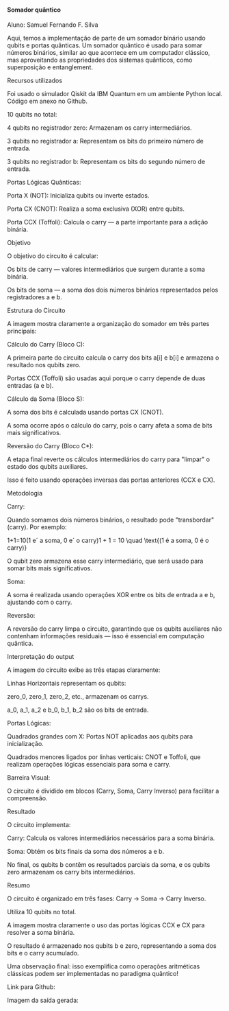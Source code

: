 #### Somador quântico 

Aluno: Samuel Fernando F. Silva  

 

Aqui, temos a implementação de parte de um somador binário usando qubits e portas quânticas. Um somador quântico é usado para somar números binários, similar ao que acontece em um computador clássico, mas aproveitando as propriedades dos sistemas quânticos, como superposição e entanglement. 

 

Recursos utilizados 

Foi usado o simulador Qiskit da IBM Quantum em um ambiente Python local. Código em anexo no Github. 

10 qubits no total: 

4 qubits no registrador zero: Armazenam os carry intermediários. 

3 qubits no registrador a: Representam os bits do primeiro número de entrada. 

3 qubits no registrador b: Representam os bits do segundo número de entrada. 

Portas Lógicas Quânticas: 

Porta X (NOT): Inicializa qubits ou inverte estados. 

Porta CX (CNOT): Realiza a soma exclusiva (XOR) entre qubits. 

Porta CCX (Toffoli): Calcula o carry — a parte importante para a adição binária. 

 

Objetivo 

O objetivo do circuito é calcular: 

Os bits de carry — valores intermediários que surgem durante a soma binária. 

Os bits de soma — a soma dos dois números binários representados pelos registradores a e b. 

 

Estrutura do Circuito 

A imagem mostra claramente a organização do somador em três partes principais: 

Cálculo do Carry (Bloco C): 

A primeira parte do circuito calcula o carry dos bits a[i] e b[i] e armazena o resultado nos qubits zero. 

Portas CCX (Toffoli) são usadas aqui porque o carry depende de duas entradas (a e b). 

Cálculo da Soma (Bloco S): 

A soma dos bits é calculada usando portas CX (CNOT). 

A soma ocorre após o cálculo do carry, pois o carry afeta a soma de bits mais significativos. 

Reversão do Carry (Bloco C*): 

A etapa final reverte os cálculos intermediários do carry para "limpar" o estado dos qubits auxiliares. 

Isso é feito usando operações inversas das portas anteriores (CCX e CX). 

 

Metodologia 

Carry: 

 Quando somamos dois números binários, o resultado pode "transbordar" (carry). Por exemplo: 

1+1=10(1 eˊ a soma, 0 eˊ o carry)1 + 1 = 10 \quad \text{(1 é a soma, 0 é o carry)}  

O qubit zero armazena esse carry intermediário, que será usado para somar bits mais significativos. 

Soma: 

 A soma é realizada usando operações XOR entre os bits de entrada a e b, ajustando com o carry. 

Reversão: 

 A reversão do carry limpa o circuito, garantindo que os qubits auxiliares não contenham informações residuais — isso é essencial em computação quântica. 

 

Interpretação do output 

A imagem do circuito exibe as três etapas claramente: 

Linhas Horizontais representam os qubits: 

zero_0, zero_1, zero_2, etc., armazenam os carrys. 

a_0, a_1, a_2 e b_0, b_1, b_2 são os bits de entrada. 

Portas Lógicas: 

Quadrados grandes com X: Portas NOT aplicadas aos qubits para inicialização. 

Quadrados menores ligados por linhas verticais: CNOT e Toffoli, que realizam operações lógicas essenciais para soma e carry. 

Barreira Visual: 

O circuito é dividido em blocos (Carry, Soma, Carry Inverso) para facilitar a compreensão. 

 

Resultado  

O circuito implementa: 

Carry: Calcula os valores intermediários necessários para a soma binária. 

Soma: Obtém os bits finais da soma dos números a e b. 

No final, os qubits b contêm os resultados parciais da soma, e os qubits zero armazenam os carry bits intermediários. 

 

Resumo  

O circuito é organizado em três fases: Carry → Soma → Carry Inverso. 

Utiliza 10 qubits no total. 

A imagem mostra claramente o uso das portas lógicas CCX e CX para resolver a soma binária. 

O resultado é armazenado nos qubits b e zero, representando a soma dos bits e o carry acumulado. 

Uma observação final: isso exemplifica como operações aritméticas clássicas podem ser implementadas no paradigma quântico! 

 

Link para Github:  

Imagem da saída gerada: 
 
 
